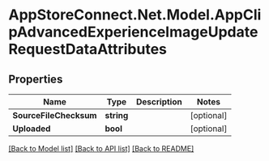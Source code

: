# AppStoreConnect.Net.Model.AppClipAdvancedExperienceImageUpdateRequestDataAttributes

## Properties

Name | Type | Description | Notes
------------ | ------------- | ------------- | -------------
**SourceFileChecksum** | **string** |  | [optional] 
**Uploaded** | **bool** |  | [optional] 

[[Back to Model list]](../README.md#documentation-for-models) [[Back to API list]](../README.md#documentation-for-api-endpoints) [[Back to README]](../README.md)

